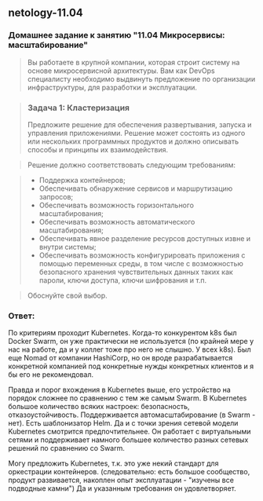 ##  netology-11.04 

### Домашнее задание к занятию "11.04 Микросервисы: масштабирование"

> Вы работаете в крупной компании, которая строит систему на основе микросервисной архитектуры. Вам как DevOps специалисту  необходимо выдвинуть предложение по организации инфраструктуры, для разработки и эксплуатации.

> ### Задача 1: Кластеризация
>Предложите решение для обеспечения развертывания, запуска и управления приложениями. Решение может состоять из одного или нескольких программных продуктов и должно описывать способы и принципы их взаимодействия.

>Решение должно соответствовать следующим требованиям:

>* Поддержка контейнеров;
>* Обеспечивать обнаружение сервисов и маршрутизацию запросов;
>* Обеспечивать возможность горизонтального масштабирования;
>* Обеспечивать возможность автоматического масштабирования;
>* Обеспечивать явное разделение ресурсов доступных извне и внутри системы;
>* Обеспечивать возможность конфигурировать приложения с помощью переменных среды, в том числе с возможностью безопасного хранения чувствительных данных таких как пароли, ключи доступа, ключи шифрования и т.п.

>Обоснуйте свой выбор.

### Ответ:
По критериям проходит Kubernetes. 
Когда-то конкурентом k8s  был Docker Swarm, он уже практически не используется (по крайней мере у нас на работе, да и у коллег тоже про него не слышно. У всех k8s).
Был еще Nomad от компании HashiCorp, но он вроде разрабатывается конкретной компанией под конкретные нужды конкретных клиентов и я бы его не рекомендовал.

Правда и порог вхождения в Kubernetes выше, его устройство на порядок сложнее по сравнению с тем же самым Swarm.
В Kubernetes большое количество всяких настроек: безопасность, отказоустойчивость. Поддерживается автомасштабирование (в Swarm - нет). Есть шаблонизатор Helm. Да и с точки зрения сетевой модели Kubernetes смотрится предпочтительнее. Он работает с виртуальными сетями и поддерживает намного большее количество разных сетевых решений по сравнению со Swarm. 

Могу предложить Kubernetes, т.к. это уже некий стандарт для оркестрации контейнеров.
(следовательно: есть большое сообщество, продукт развивается, накоплен опыт эксплуатации - "изучены все подводные камни")
Да и указанным требования он удовлетворяет.


